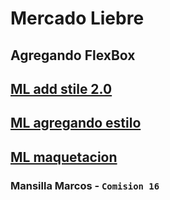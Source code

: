 # Mercado Liebre

## Agregando FlexBox

## [ML add stile 2.0](https://github.com/Marcos891/Mercado-Liebre-Style-2.git)

## [ML agregando estilo](https://github.com/Marcos891/Mercado-Liebre-Stilo.git)

## [ML maquetacion](https://github.com/Marcos891/Mercado-Liebre.git)

### Mansilla Marcos - `Comision 16`
